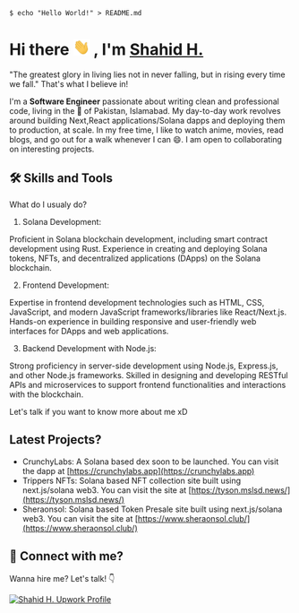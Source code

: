 ```shell
$ echo "Hello World!" > README.md
```

# Hi there <img src="https://raw.githubusercontent.com/Dev5G/Dev5G/master/assets/Hi.gif" alt="Hello Gif" width="30px"> , I'm [Shahid H.](https://www.upwork.com/freelancers/~01311c168bd1c3191d)

"The greatest glory in living lies not in never falling, but in rising every time we fall." That's what I believe in!

I'm a **Software Engineer** passionate about writing clean and professional code, living in the 💖 of Pakistan, Islamabad. My day-to-day work revolves around building Next,React applications/Solana dapps and deploying them to production, at scale. In my free time, I like to watch anime, movies, read blogs, and go out for a walk whenever I can 😄. I am open to collaborating on interesting projects.

## 🛠 Skills and Tools

What do I usualy do?

1. Solana Development:

Proficient in Solana blockchain development, including smart contract development using Rust.
Experience in creating and deploying Solana tokens, NFTs, and decentralized applications (DApps) on the Solana blockchain.

2. Frontend Development:

Expertise in frontend development technologies such as HTML, CSS, JavaScript, and modern JavaScript frameworks/libraries like React/Next.js.
Hands-on experience in building responsive and user-friendly web interfaces for DApps and web applications.

3. Backend Development with Node.js:

Strong proficiency in server-side development using Node.js, Express.js, and other Node.js frameworks.
Skilled in designing and developing RESTful APIs and microservices to support frontend functionalities and interactions with the blockchain.

Let's talk if you want to know more about me xD

## Latest Projects?

- CrunchyLabs: A Solana based dex soon to be launched. You can visit the dapp at [https://crunchylabs.app](https://crunchylabs.app)
- Trippers NFTs: Solana based NFT collection site built using next.js/solana web3. You can visit the site at [https://tyson.mslsd.news/](https://tyson.mslsd.news/)
- Sheraonsol: Solana based Token Presale site built using next.js/solana web3. You can visit the site at [https://www.sheraonsol.club/](https://www.sheraonsol.club/)

## 🔗 Connect with me?

Wanna hire me? Let's talk! 👇

[![Shahid H. Upwork Profile](https://img.shields.io/badge/upwork-14a800?style=for-the-badge&logo=upwork&logoColor=white)](https://www.upwork.com/freelancers/~01311c168bd1c3191d)
